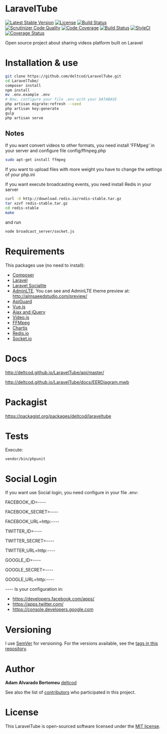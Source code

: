 # LaravelTube
[![Latest Stable Version](https://poser.pugx.org/deltcod/laraveltube/v/stable)](https://packagist.org/packages/deltcod/laraveltube)
[![License](https://poser.pugx.org/deltcod/laraveltube/license)](https://packagist.org/packages/deltcod/laraveltube)
[![Build Status](https://travis-ci.org/deltcod/LaravelTube.svg?branch=master)](https://travis-ci.org/deltcod/LaravelTube)
[![Scrutinizer Code Quality](https://scrutinizer-ci.com/g/deltcod/LaravelTube/badges/quality-score.png?b=master)](https://scrutinizer-ci.com/g/deltcod/LaravelTube/?branch=master)
[![Code Coverage](https://scrutinizer-ci.com/g/deltcod/LaravelTube/badges/coverage.png?b=master)](https://scrutinizer-ci.com/g/deltcod/LaravelTube/?branch=master)
[![Build Status](https://scrutinizer-ci.com/g/deltcod/LaravelTube/badges/build.png?b=master)](https://scrutinizer-ci.com/g/deltcod/LaravelTube/build-status/master)
[![StyleCI](https://styleci.io/repos/56526883/shield)](https://styleci.io/repos/56526883)
[![Coverage Status](https://coveralls.io/repos/github/deltcod/LaravelTube/badge.svg?branch=master)](https://coveralls.io/github/deltcod/LaravelTube?branch=master)

Open source project about sharing videos platform built on Laravel

# Installation & use

```bash
git clone https://github.com/deltcod/LaravelTube.git
cd LaravelTube/
composer install
npm install
mv .env.example .env
# Now, configure your file .env with your DATABASE
php artisan migrate:refresh --seed
php artisan key:generate
gulp
php artisan serve
```
## Notes
If you want convert videos to other formats, you need install 'FFMpeg' in your server and configure file config/ffmpeg.php
```bash
sudo apt-get install ffmpeg
```
If you want to upload files with more weight you have to change the settings of your php.ini

If you want execute broadcasting events, you need install Redis in your server
```bash
curl -O http://download.redis.io/redis-stable.tar.gz
tar xzvf redis-stable.tar.gz
cd redis-stable
make
```
and run 
```bash
node broadcast_server/socket.js
```

# Requirements
This packages use (no need to install):

* [Composer](https://getcomposer.org/)
* [Laravel](http://laravel.com/)
* [Laravel Socialite](https://github.com/laravel/socialite)
* [AdminLTE](https://github.com/almasaeed2010/AdminLTE). You can see and AdminLTE theme preview at: http://almsaeedstudio.com/preview/
* [ApiGuard](https://github.com/chrisbjr/api-guard)
* [Vue.js](https://vuejs.org/)
* [Ajax and jQuery](http://api.jquery.com/jquery.ajax/)
* [Video.js](http://videojs.com/)
* [FFMpeg](https://github.com/linkthrow/ffmpeg)
* [Chartjs](http://www.chartjs.org/)
* [Redis.io](http://redis.io/)
* [Socket.io](http://socket.io/)

# Docs
http://deltcod.github.io/LaravelTube/api/master/

http://deltcod.github.io/LaravelTube/docs/EERDiagram.mwb

# Packagist
https://packagist.org/packages/deltcod/laraveltube

# Tests

Execute:

```
vendor/bin/phpunit
```

# Social Login
If you want use Social login, you need configure in your file .env:

FACEBOOK_ID=*----*

FACEBOOK_SECRET=*----*

FACEBOOK_URL=http:*----*

TWITTER_ID=*----*

TWITTER_SECRET=*----*

TWITTER_URL=http:*----*

GOOGLE_ID=*----*

GOOGLE_SECRET=*----*

GOOGLE_URL=http:*----*

*----* Is your configuration in:
* https://developers.facebook.com/apps/
* https://apps.twitter.com/
* https://console.developers.google.com

# Versioning

I use [SemVer](http://semver.org/) for versioning. For the versions available, see the [tags in this repository](https://github.com/deltcod/LaravelTube/tags).

# Author

**Adam Alvarado Bertomeu** [deltcod](https://github.com/deltcod)

See also the list of [contributors](https://github.com/deltcod/LaravelTube/graphs/contributors) who participated in this project.

# License
This LaravelTube is open-sourced software licensed under the [MIT license](http://opensource.org/licenses/MIT).
